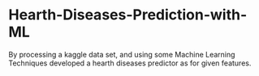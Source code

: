 # Hearth-Diseases-Prediction-with-ML
By processing a kaggle data set, and using some Machine Learning Techniques developed a hearth diseases predictor as for given features.
